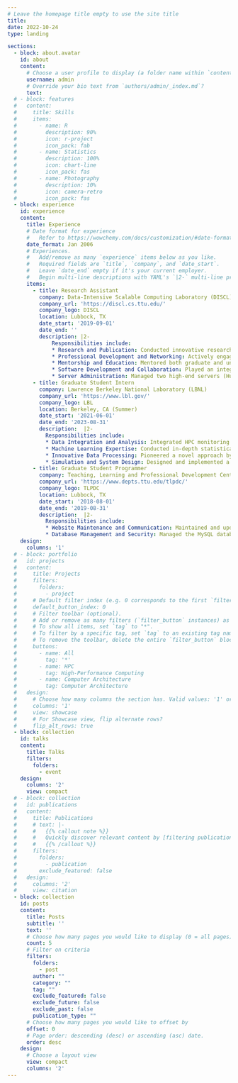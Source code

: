 ```yaml
---
# Leave the homepage title empty to use the site title
title:
date: 2022-10-24
type: landing

sections:
  - block: about.avatar
    id: about
    content:
      # Choose a user profile to display (a folder name within `content/authors/`)
      username: admin
      # Override your bio text from `authors/admin/_index.md`?
      text:
  # - block: features
  #   content:
  #     title: Skills
  #     items:
  #       - name: R
  #         description: 90%
  #         icon: r-project
  #         icon_pack: fab
  #       - name: Statistics
  #         description: 100%
  #         icon: chart-line
  #         icon_pack: fas
  #       - name: Photography
  #         description: 10%
  #         icon: camera-retro
  #         icon_pack: fas
  - block: experience
    id: experience
    content:
      title: Experience
      # Date format for experience
      #   Refer to https://wowchemy.com/docs/customization/#date-format
      date_format: Jan 2006
      # Experiences.
      #   Add/remove as many `experience` items below as you like.
      #   Required fields are `title`, `company`, and `date_start`.
      #   Leave `date_end` empty if it's your current employer.
      #   Begin multi-line descriptions with YAML's `|2-` multi-line prefix.
      items:
        - title: Research Assistant
          company: Data-Intensive Scalable Computing Laboratory (DISCL), TTU
          company_url: 'https://discl.cs.ttu.edu/'
          company_logo: DISCL
          location: Lubbock, TX
          date_start: '2019-09-01'
          date_end: ''
          description: |2-
              Responsibilities include:
              * Research and Publication: Conducted innovative research in High-Performance Computing, Computer Architecture, and Parallel and Distributed Computing. Authored and published research papers in reputable academic conferences and journals.
              * Professional Development and Networking: Actively engaged in the academic community by attending conferences, workshops, and seminars. Presented research papers and posters at these events.
              * Mentorship and Education: Mentored both graduate and undergraduate students in their independent research studies. Provided guidance on research topics, project development, and data analysis.
              * Software Development and Collaboration: Played an integral role in developing and maintaining research software and tools. Wrote, tested, and documented code for various projects. Contributed to open-source software initiatives, fostering collaborative innovation.
              * Server Administration: Managed two high-end servers (Hugo and Alita) hosted at the High-Performance Computing Center. Oversaw server configuration, maintenance, and software management. Ensured consistent server availability and reliability while troubleshooting issues as they arose.
        - title: Graduate Student Intern
          company: Lawrence Berkeley National Laboratory (LBNL)
          company_url: 'https://www.lbl.gov/'
          company_logo: LBL
          location: Berkeley, CA (Summer)
          date_start: '2021-06-01'
          date_end: '2023-08-31'
          description:  |2-
            Responsibilities include:
            * Data Integration and Analysis: Integrated HPC monitoring data from diverse sources (LDMS, DCGM, Slurm, VictoriaMetrics) for comprehensive analysis of system-wide architectural efficiency, including CPU, GPU, DRAM, and HBM2 resource utilization. Identified critical trends and patterns within the data to drive insights into system performance, with a focus on NERSC's Cori and Perlmutter.
            * Machine Learning Expertise: Conducted in-depth statistical analysis of job-level monitoring data. Applied a variety of machine learning models, including SVC, LinearSVC, Decision Tree, and Random Forests, to analyze jobs based on time-series features.
            * Innovative Data Processing: Pioneered a novel approach by encoding time-series monitoring data as images. Achieved high accuracy through the training of a Convolutional Neural Network (CNN) to classify and predict job applications.
            * Simulation and System Design: Designed and implemented a discrete event simulator to study resource management and job scheduling in HPC systems, with a specific focus on systems with disaggregated memory resources.
        - title: Graduate Student Programmer
          company: Teaching, Learning and Professional Development Center (TLPDC), TTU
          company_url: 'https://www.depts.ttu.edu/tlpdc/'
          company_logo: TLPDC
          location: Lubbock, TX
          date_start: '2018-08-01'
          date_end: '2019-08-31'
          description:  |2-
            Responsibilities include:
            * Website Maintenance and Communication: Maintained and updated TLPDC web pages, ensuring a fresh and relevant online presence. Facilitated communication with software application providers to meet product requirements efficiently. 
            * Database Management and Security: Managed the MySQL database with precision, safeguarding valuable data assets. Implemented robust backup strategies to protect against data loss. Proactively addressed and resolved database access issues to maintain uninterrupted operations.
    design:
      columns: '1'
  # - block: portfolio
  #   id: projects
  #   content:
  #     title: Projects
  #     filters:
  #       folders:
  #         - project
  #     # Default filter index (e.g. 0 corresponds to the first `filter_button` instance below).
  #     default_button_index: 0
  #     # Filter toolbar (optional).
  #     # Add or remove as many filters (`filter_button` instances) as you like.
  #     # To show all items, set `tag` to "*".
  #     # To filter by a specific tag, set `tag` to an existing tag name.
  #     # To remove the toolbar, delete the entire `filter_button` block.
  #     buttons:
  #       - name: All
  #         tag: '*'
  #       - name: HPC
  #         tag: High-Performance Computing
  #       - name: Computer Architecture
  #         tag: Computer Architecture
  #   design:
  #     # Choose how many columns the section has. Valid values: '1' or '2'.
  #     columns: '1'
  #     view: showcase
  #     # For Showcase view, flip alternate rows?
  #     flip_alt_rows: true
  - block: collection
    id: talks
    content:
      title: Talks
      filters:
        folders:
          - event
    design:
      columns: '2'
      view: compact
  # - block: collection
  #   id: publications
  #   content:
  #     title: Publications
  #     # text: |-
  #     #   {{% callout note %}}
  #     #   Quickly discover relevant content by [filtering publications](./publication/).
  #     #   {{% /callout %}}
  #     filters:
  #       folders:
  #         - publication
  #       exclude_featured: false
  #   design:
  #     columns: '2'
  #     view: citation
  - block: collection
    id: posts
    content:
      title: Posts
      subtitle: ''
      text: ''
      # Choose how many pages you would like to display (0 = all pages)
      count: 5
      # Filter on criteria
      filters:
        folders:
          - post
        author: ""
        category: ""
        tag: ""
        exclude_featured: false
        exclude_future: false
        exclude_past: false
        publication_type: ""
      # Choose how many pages you would like to offset by
      offset: 0
      # Page order: descending (desc) or ascending (asc) date.
      order: desc
    design:
      # Choose a layout view
      view: compact
      columns: '2'
---
```

